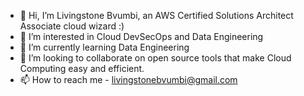- 👋 Hi, I’m Livingstone Bvumbi, an AWS Certified Solutions Architect Associate cloud wizard :) 
- 👀 I’m interested in Cloud DevSecOps and Data Engineering
- 🌱 I’m currently learning Data Engineering
- 💞️ I’m looking to collaborate on open source tools that make Cloud Computing easy and efficient.
- 📫 How to reach me - livingstonebvumbi@gmail.com

<!---
Bvumbi/Bvumbi is a ✨ special ✨ repository because its `README.md` (this file) appears on your GitHub profile.
You can click the Preview link to take a look at your changes.
--->
